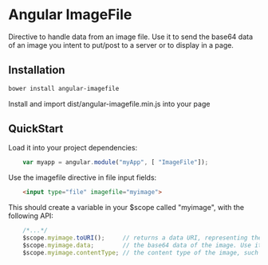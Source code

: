 Angular ImageFile
=================

Directive to handle data from an image file.
Use it to send the base64 data of an image you intent to put/post to a server or to display in a page.

Installation
------------

```bash
bower install angular-imagefile
```

Install and import dist/angular-imagefile.min.js into your page

QuickStart
----------

Load it into your project dependencies:
```javascript
    var myapp = angular.module("myApp", [ "ImageFile"]);
```

Use the imagefile directive in file input fields:

```html
    <input type="file" imagefile="myimage">
```

This should create a variable in your $scope called "myimage", with the following API:

```javascript
    /*...*/
    $scope.myimage.toURI();     // returns a data URI, representing the image.
    $scope.myimage.data;        // the base64 data of the image. Use it for transport purposes.
    $scope.myimage.contentType; // the content type of the image, such as image/jpeg or image/png
```

